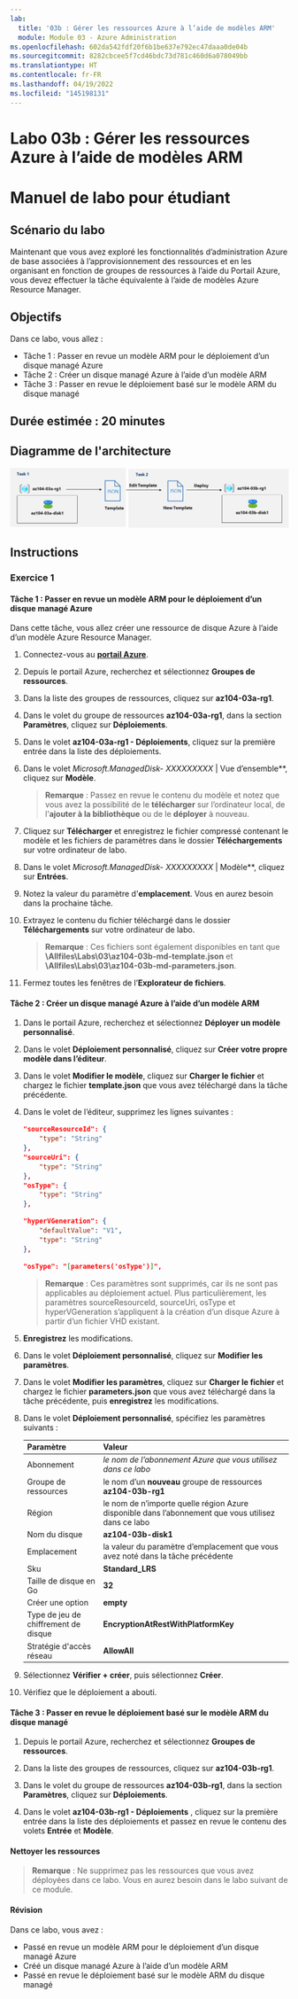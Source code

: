 ```yaml
---
lab:
  title: '03b : Gérer les ressources Azure à l’aide de modèles ARM'
  module: Module 03 - Azure Administration
ms.openlocfilehash: 602da542fdf20f6b1be637e792ec47daaa0de04b
ms.sourcegitcommit: 8282cbcee5f7cd46bdc73d781c460d6a078049bb
ms.translationtype: HT
ms.contentlocale: fr-FR
ms.lasthandoff: 04/19/2022
ms.locfileid: "145198131"
---
```

# <a name="lab-03b---manage-azure-resources-by-using-arm-templates"></a>Labo 03b : Gérer les ressources Azure à l’aide de modèles ARM
# <a name="student-lab-manual"></a>Manuel de labo pour étudiant

## <a name="lab-scenario"></a>Scénario du labo
Maintenant que vous avez exploré les fonctionnalités d’administration Azure de base associées à l’approvisionnement des ressources et en les organisant en fonction de groupes de ressources à l’aide du Portail Azure, vous devez effectuer la tâche équivalente à l’aide de modèles Azure Resource Manager.

## <a name="objectives"></a>Objectifs

Dans ce labo, vous allez :

+ Tâche 1 : Passer en revue un modèle ARM pour le déploiement d’un disque managé Azure
+ Tâche 2 : Créer un disque managé Azure à l’aide d’un modèle ARM
+ Tâche 3 : Passer en revue le déploiement basé sur le modèle ARM du disque managé

## <a name="estimated-timing-20-minutes"></a>Durée estimée : 20 minutes

## <a name="architecture-diagram"></a>Diagramme de l'architecture

![image](../media/lab03b.png)

## <a name="instructions"></a>Instructions

### <a name="exercise-1"></a>Exercice 1

#### <a name="task-1-review-an-arm-template-for-deployment-of-an-azure-managed-disk"></a>Tâche 1 : Passer en revue un modèle ARM pour le déploiement d’un disque managé Azure

Dans cette tâche, vous allez créer une ressource de disque Azure à l’aide d’un modèle Azure Resource Manager.

1. Connectez-vous au [**portail Azure**](http://portal.azure.com).

1. Depuis le portail Azure, recherchez et sélectionnez **Groupes de ressources**. 

1. Dans la liste des groupes de ressources, cliquez sur **az104-03a-rg1**.

1. Dans le volet du groupe de ressources **az104-03a-rg1**, dans la section **Paramètres**, cliquez sur **Déploiements**.

1. Dans le volet **az104-03a-rg1 - Déploiements**, cliquez sur la première entrée dans la liste des déploiements.

1. Dans le volet **Microsoft.ManagedDisk-* XXXXXXXXX* \| Vue d’ensemble**, cliquez sur **Modèle**.

    >**Remarque** : Passez en revue le contenu du modèle et notez que vous avez la possibilité de le **télécharger** sur l’ordinateur local, de l’**ajouter à la bibliothèque** ou de le **déployer** à nouveau.

1. Cliquez sur **Télécharger** et enregistrez le fichier compressé contenant le modèle et les fichiers de paramètres dans le dossier **Téléchargements** sur votre ordinateur de labo.

1. Dans le volet **Microsoft.ManagedDisk-* XXXXXXXXX* \| Modèle**, cliquez sur **Entrées**.

1. Notez la valeur du paramètre d'**emplacement**. Vous en aurez besoin dans la prochaine tâche.

1. Extrayez le contenu du fichier téléchargé dans le dossier **Téléchargements** sur votre ordinateur de labo.

    >**Remarque** : Ces fichiers sont également disponibles en tant que **\\Allfiles\\Labs\\03\\az104-03b-md-template.json** et **\\Allfiles\\Labs\\03\\az104-03b-md-parameters.json**.
    
1. Fermez toutes les fenêtres de l’**Explorateur de fichiers**.

#### <a name="task-2-create-an-azure-managed-disk-by-using-an-arm-template"></a>Tâche 2 : Créer un disque managé Azure à l’aide d’un modèle ARM

1. Dans le portail Azure, recherchez et sélectionnez **Déployer un modèle personnalisé**.

1. Dans le volet **Déploiement personnalisé**, cliquez sur **Créer votre propre modèle dans l’éditeur**.

1. Dans le volet **Modifier le modèle**, cliquez sur **Charger le fichier** et chargez le fichier **template.json** que vous avez téléchargé dans la tâche précédente.

1. Dans le volet de l’éditeur, supprimez les lignes suivantes :

   ```json
   "sourceResourceId": {
       "type": "String"
   },
   "sourceUri": {
       "type": "String"
   },
   "osType": {
       "type": "String"
   },
   ```

   ```json
   "hyperVGeneration": {
       "defaultValue": "V1",
       "type": "String"
   },      
   ```

   ```json
   "osType": "[parameters('osType')]",
   ```

    >**Remarque** : Ces paramètres sont supprimés, car ils ne sont pas applicables au déploiement actuel. Plus particulièrement, les paramètres sourceResourceId, sourceUri, osType et hyperVGeneration s’appliquent à la création d’un disque Azure à partir d’un fichier VHD existant.

1. **Enregistrez** les modifications.

1. Dans le volet **Déploiement personnalisé**, cliquez sur **Modifier les paramètres**. 

1. Dans le volet **Modifier les paramètres**, cliquez sur **Charger le fichier** et chargez le fichier **parameters.json** que vous avez téléchargé dans la tâche précédente, puis **enregistrez** les modifications.

1. Dans le volet **Déploiement personnalisé**, spécifiez les paramètres suivants :

    | Paramètre | Valeur |
    | --- |--- |
    | Abonnement | *le nom de l’abonnement Azure que vous utilisez dans ce labo* |
    | Groupe de ressources | le nom d’un **nouveau** groupe de ressources **az104-03b-rg1** |
    | Région | le nom de n’importe quelle région Azure disponible dans l’abonnement que vous utilisez dans ce labo |
    | Nom du disque | **az104-03b-disk1** |
    | Emplacement | la valeur du paramètre d’emplacement que vous avez noté dans la tâche précédente |
    | Sku | **Standard_LRS** |
    | Taille de disque en Go | **32** |
    | Créer une option | **empty** |
    | Type de jeu de chiffrement de disque | **EncryptionAtRestWithPlatformKey** |
    | Stratégie d'accès réseau | **AllowAll** |

1. Sélectionnez **Vérifier + créer**, puis sélectionnez **Créer**.

1. Vérifiez que le déploiement a abouti.

#### <a name="task-3-review-the-arm-template-based-deployment-of-the-managed-disk"></a>Tâche 3 : Passer en revue le déploiement basé sur le modèle ARM du disque managé

1. Depuis le portail Azure, recherchez et sélectionnez **Groupes de ressources**. 

1. Dans la liste des groupes de ressources, cliquez sur **az104-03b-rg1**.

1. Dans le volet du groupe de ressources **az104-03b-rg1**, dans la section **Paramètres**, cliquez sur **Déploiements**.

1. Dans le volet **az104-03b-rg1 - Déploiements** , cliquez sur la première entrée dans la liste des déploiements et passez en revue le contenu des volets **Entrée** et **Modèle**.

#### <a name="clean-up-resources"></a>Nettoyer les ressources

   >**Remarque** : Ne supprimez pas les ressources que vous avez déployées dans ce labo. Vous en aurez besoin dans le labo suivant de ce module.

#### <a name="review"></a>Révision

Dans ce labo, vous avez :

- Passé en revue un modèle ARM pour le déploiement d’un disque managé Azure
- Créé un disque managé Azure à l’aide d’un modèle ARM
- Passé en revue le déploiement basé sur le modèle ARM du disque managé
